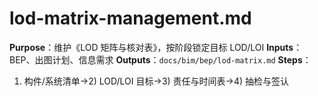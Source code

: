 # lod-matrix-management.md

**Purpose**：维护《LOD 矩阵与核对表》，按阶段锁定目标 LOD/LOI
**Inputs**：BEP、出图计划、信息需求
**Outputs**：`docs/bim/bep/lod-matrix.md`
**Steps**：

1. 构件/系统清单→2) LOD/LOI 目标→3) 责任与时间表→4) 抽检与签认

